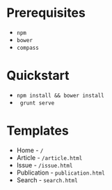# Prerequisites

* `npm`
* `bower`
* `compass`

# Quickstart 

* `npm install && bower install`
* ` grunt serve`

# Templates

* Home - `/`
* Article - `/article.html`
* Issue - `/issue.html`
* Publication - `publication.html`
* Search - `search.html`